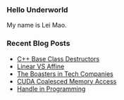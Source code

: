 ### Hello Underworld

My name is Lei Mao.


### Recent Blog Posts

<!-- BLOG-POST-LIST:START -->
- [C++ Base Class Destructors](https://leimao.github.io/blog/CPP-Base-Class-Destructors/)
- [Linear VS Affine](https://leimao.github.io/blog/Linear-VS-Affine/)
- [The Boasters in Tech Companies](https://leimao.github.io/blog/The-Boasters-In-Tech-Companies/)
- [CUDA Coalesced Memory Access](https://leimao.github.io/blog/CUDA-Coalesced-Memory-Access/)
- [Handle in Programming](https://leimao.github.io/blog/Handle-In-Programming/)
<!-- BLOG-POST-LIST:END -->
